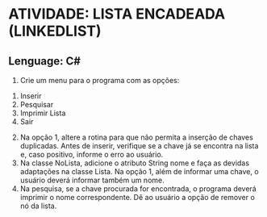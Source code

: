 # ATIVIDADE: LISTA ENCADEADA (LINKEDLIST)
Lenguage: C#
----------------------------------------------------------------------------------------------
1. Crie um menu para o programa com as opções:
1) Inserir
2) Pesquisar
3) Imprimir Lista
4) Sair
2. Na opção 1, altere a rotina para que não permita a inserção de chaves duplicadas.
Antes de inserir, verifique se a chave já se encontra na lista e, caso positivo, informe o
erro ao usuário.
3. Na classe NoLista, adicione o atributo String nome e faça as devidas adaptações na
classe Lista. Na opção 1, além de informar uma chave, o usuário deverá informar
também um nome.
4. Na pesquisa, se a chave procurada for encontrada, o programa deverá imprimir o
nome correspondente. Dê ao usuário a opção de remover o nó da lista.

